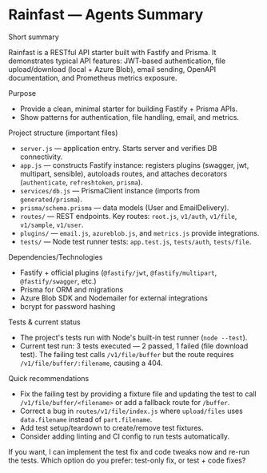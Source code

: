 # Rainfast — Agents Summary

Short summary

Rainfast is a RESTful API starter built with Fastify and Prisma. It demonstrates typical API features: JWT-based authentication, file upload/download (local + Azure Blob), email sending, OpenAPI documentation, and Prometheus metrics exposure.

Purpose

- Provide a clean, minimal starter for building Fastify + Prisma APIs.
- Show patterns for authentication, file handling, email, and metrics.

Project structure (important files)

- `server.js` — application entry. Starts server and verifies DB connectivity.
- `app.js` — constructs Fastify instance: registers plugins (swagger, jwt, multipart, sensible), autoloads routes, and attaches decorators (`authenticate`, `refreshtoken`, `prisma`).
- `services/db.js` — PrismaClient instance (imports from `generated/prisma`).
- `prisma/schema.prisma` — data models (User and EmailDelivery).
- `routes/` — REST endpoints. Key routes: `root.js`, `v1/auth`, `v1/file`, `v1/sample`, `v1/user`.
- `plugins/` — `email.js`, `azureblob.js`, and `metrics.js` provide integrations.
- `tests/` — Node test runner tests: `app.test.js`, `tests/auth`, `tests/file`.

Dependencies/Technologies

- Fastify + official plugins (`@fastify/jwt`, `@fastify/multipart`, `@fastify/swagger`, etc.)
- Prisma for ORM and migrations
- Azure Blob SDK and Nodemailer for external integrations
- bcrypt for password hashing

Tests & current status

- The project's tests run with Node's built-in test runner (`node --test`).
- Current test run: 3 tests executed — 2 passed, 1 failed (file download test). The failing test calls `/v1/file/buffer` but the route requires `/v1/file/buffer/:filename`, causing a 404.

Quick recommendations

- Fix the failing test by providing a fixture file and updating the test to call `/v1/file/buffer/<filename>` or add a fallback route for `/buffer`.
- Correct a bug in `routes/v1/file/index.js` where `upload/files` uses `data.filename` instead of `part.filename`.
- Add test setup/teardown to create/remove test fixtures.
- Consider adding linting and CI config to run tests automatically.

If you want, I can implement the test fix and code tweaks now and re-run the tests. Which option do you prefer: test-only fix, or test + code fixes?